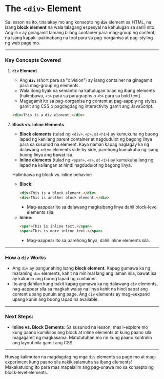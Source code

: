 # **The `<div>` Element**

Sa lesson na ito, tinalakay mo ang konsepto ng **`div`** element sa HTML, na isang **block element** na wala talagang espesyal na kahulugan sa sarili nito. Ang `div` ay ginagamit lamang bilang container para mag-group ng content, na isang kapaki-pakinabang na tool para sa pag-oorganisa at pag-styling ng web page mo.

---

### **Key Concepts Covered**

1. **`div` Element**
   - Ang **`div`** (short para sa "division") ay isang container na ginagamit para mag-group ng elements.
   - Wala itong tiyak na semantic na kahulugan tulad ng ibang elements (halimbawa, `<p>` para sa paragraphs o `<b>` para sa bold text).
   - Magagamit ito sa pag-oorganisa ng content at pag-aapply ng styles gamit ang CSS o pagdagdag ng interactivity gamit ang JavaScript.

   ```html
   <div>This is a div element.</div>
   ```

2. **Block vs. Inline Elements**
   - **Block elements** (tulad ng `<div>`, `<p>`, at `<h1>`) ay kumukuha ng buong lapad ng kanilang parent container at nagdudulot ng bagong linya para sa susunod na element. Kaya naman kapag naglagay ka ng dalawang `<div>` elements side by side, parehong kumukuha ng isang buong linya ang bawat isa.
   - **Inline elements** (tulad ng `<span>`, `<a>`, at `<i>`) ay kumukuha lang ng lapad na kailangan at hindi nagdudulot ng bagong linya.

   Halimbawa ng block vs. inline behavior:
   - **Block:**
     ```html
     <div>This is a block element.</div>
     <div>This is another block element.</div>
     ```
     - Mag-aappear ito sa dalawang magkaibang linya dahil block-level elements sila.
   - **Inline:**
     ```html
     <span>This is inline text.</span>
     <span>This is more inline text.</span>
     ```
     - Mag-aappear ito sa parehong linya, dahil inline elements sila.

---

### **How a `div` Works**
- Ang `div` ay pangunahing isang **block element**. Kapag gumawa ka ng maraming `div` elements, kahit na minimal lang ang laman nila, bawat isa ay kukunin ang buong lapad ng container.
- Ito ang dahilan kung bakit kapag gumawa ka ng dalawang `div` elements, nag-aappear sila sa magkahiwalay na linya kahit na hindi sapat ang content upang punuin ang page. Ang `div` elements ay mag-eexpand upang kunin ang buong lapad na available.

---

### **Next Steps:**
- **Inline vs. Block Elements**: Sa susunod na lesson, mas i-explore mo kung paano kumikilos ang block at inline elements at kung paano sila magagamit ng magkasama. Matututuhan mo rin kung paano kontrolin ang layout nila gamit ang CSS.

---

Huwag kalimutan na magdagdag ng mga `div` elements sa page mo at mag-experiment kung paano sila nakikisalamuha sa ibang elements! Makakatulong ito para mas mapalalim ang pag-unawa mo sa konsepto ng block-level elements.